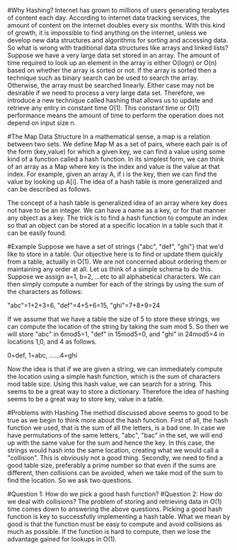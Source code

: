 #Why Hashing?
Internet has grown to millions of users generating terabytes of content each day. According to internet data tracking 
services, the amount of content on the internet doubles every six months. With this kind of growth, it is impossible to
find anything on the internet, unless we develop new data structures and algorithms for sorting and accessing data.
So what is wrong with traditional data structures like arrays and linked lists? Suppose we have a very large data set
stored in an array. The amount of time required to look up an element in the array is either O(logn) or O(n) based on whether
the array is sorted or not. If the array is sorted then a technique such as binary search can be used to search the array.
Otherwise, the array must be searched linearly. Either case may not be desirable if we need to process a very large data set.
Therefore, we introduce a new technique called hashing that allows us to update and retrieve any entry in constant time
O(1). This constant time or O(1) performance means the amount of time to perform the operation does not depend on input
size n.

#The Map Data Structure
In a mathematical sense, a map is a relation between two sets. We define Map M as a set of pairs, where each pair is of the
form (key,value) for which a given key, we can find a value using some kind of a function called a hash function. In its
simplest form, we can think of an array as a Map where key is the index and value is the value at that index. For example,
given an array A, if i is the key, then we can find the value by looking up A[i]. The idea of a hash table is more generalized
and can be described as follows.

The concept of a hash table is generalized idea of an array where key does not have to be an integer. We can have a name as 
a key, or for that manner any object as a key. The trick is to find a hash function to compute an index so that an object
can be stored at a specific location in a table such that it can be easily found.

#Example
Suppose we have a set of strings {"abc", "def", "ghi"} that we'd like to store in a table. Our objective here is to find
or update them quickly from a table, actually in O(1). We are not concerned about ordering them or maintaining any order
at all. Let us think of a simple schema to do this. Suppose we assign a=1, b=2, ...etc to all alphabetical characters. 
We can then simply compute a number for each of the strings by using the sum of the characters as follows:

"abc"=1+2+3=6, "def"=4+5+6=15, "ghi"=7+8+9=24

If we assume that we have a table the size of 5 to store these strings, we can compute the location of the string by
taking the sum mod 5. So then we will store "abc" in 6mod5=1, "def" in 15mod5=0, and "ghi" in 24mod5=4 in locations
1,0, and 4 as follows.

0=def, 1=abc, ......4=ghi

Now the idea is that if we are given a string, we can immediately compute the location using a simple hash function, which
is the sum of characters mod table size. Using this hash value, we can search for a string. This seems to be a great way
to store a dictionary. Therefore the idea of hashing seems to be a great way to store key, value in a table.

#Problems with Hashing
The method discussed above seems to good to be true as we begin to think more about the hash function. First of all, the
hash function we used, that is the sum of all the letters, is a bad one. In case we have permutations of the same letters,
"abc", "bac" in the set, we will end up with the same value for the sum and hence the key. In this case, the strings
would hash into the same location, creating what we would call a "collision". This is obviously not a good thing. Secondly,
we need to find a good table size, preferably a prime number so that even if the sums are different, then collisions can
be avoided, when we take mod of the sum to find the location. So we ask two questions.

#Question 1: How do we pick a good hash function?
#Question 2: How do we deal with collisions?
The problem of storing and retrieving data in O(1) time comes down to answering the above questions. Picking a good hash 
function is key to successfully implementing a hash table. What we mean by good is that the function must be easy to compute
and avoid collisions as much as possible. If the function is hard to compute, then we lose the advantage gained for lookups
in O(1).
